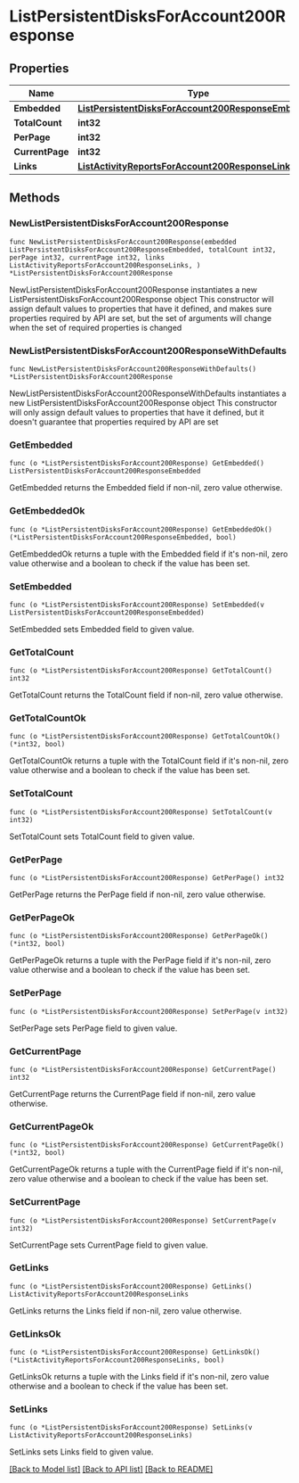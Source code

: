 # ListPersistentDisksForAccount200Response

## Properties

Name | Type | Description | Notes
------------ | ------------- | ------------- | -------------
**Embedded** | [**ListPersistentDisksForAccount200ResponseEmbedded**](ListPersistentDisksForAccount200ResponseEmbedded.md) |  | 
**TotalCount** | **int32** |  | 
**PerPage** | **int32** |  | 
**CurrentPage** | **int32** |  | 
**Links** | [**ListActivityReportsForAccount200ResponseLinks**](ListActivityReportsForAccount200ResponseLinks.md) |  | 

## Methods

### NewListPersistentDisksForAccount200Response

`func NewListPersistentDisksForAccount200Response(embedded ListPersistentDisksForAccount200ResponseEmbedded, totalCount int32, perPage int32, currentPage int32, links ListActivityReportsForAccount200ResponseLinks, ) *ListPersistentDisksForAccount200Response`

NewListPersistentDisksForAccount200Response instantiates a new ListPersistentDisksForAccount200Response object
This constructor will assign default values to properties that have it defined,
and makes sure properties required by API are set, but the set of arguments
will change when the set of required properties is changed

### NewListPersistentDisksForAccount200ResponseWithDefaults

`func NewListPersistentDisksForAccount200ResponseWithDefaults() *ListPersistentDisksForAccount200Response`

NewListPersistentDisksForAccount200ResponseWithDefaults instantiates a new ListPersistentDisksForAccount200Response object
This constructor will only assign default values to properties that have it defined,
but it doesn't guarantee that properties required by API are set

### GetEmbedded

`func (o *ListPersistentDisksForAccount200Response) GetEmbedded() ListPersistentDisksForAccount200ResponseEmbedded`

GetEmbedded returns the Embedded field if non-nil, zero value otherwise.

### GetEmbeddedOk

`func (o *ListPersistentDisksForAccount200Response) GetEmbeddedOk() (*ListPersistentDisksForAccount200ResponseEmbedded, bool)`

GetEmbeddedOk returns a tuple with the Embedded field if it's non-nil, zero value otherwise
and a boolean to check if the value has been set.

### SetEmbedded

`func (o *ListPersistentDisksForAccount200Response) SetEmbedded(v ListPersistentDisksForAccount200ResponseEmbedded)`

SetEmbedded sets Embedded field to given value.


### GetTotalCount

`func (o *ListPersistentDisksForAccount200Response) GetTotalCount() int32`

GetTotalCount returns the TotalCount field if non-nil, zero value otherwise.

### GetTotalCountOk

`func (o *ListPersistentDisksForAccount200Response) GetTotalCountOk() (*int32, bool)`

GetTotalCountOk returns a tuple with the TotalCount field if it's non-nil, zero value otherwise
and a boolean to check if the value has been set.

### SetTotalCount

`func (o *ListPersistentDisksForAccount200Response) SetTotalCount(v int32)`

SetTotalCount sets TotalCount field to given value.


### GetPerPage

`func (o *ListPersistentDisksForAccount200Response) GetPerPage() int32`

GetPerPage returns the PerPage field if non-nil, zero value otherwise.

### GetPerPageOk

`func (o *ListPersistentDisksForAccount200Response) GetPerPageOk() (*int32, bool)`

GetPerPageOk returns a tuple with the PerPage field if it's non-nil, zero value otherwise
and a boolean to check if the value has been set.

### SetPerPage

`func (o *ListPersistentDisksForAccount200Response) SetPerPage(v int32)`

SetPerPage sets PerPage field to given value.


### GetCurrentPage

`func (o *ListPersistentDisksForAccount200Response) GetCurrentPage() int32`

GetCurrentPage returns the CurrentPage field if non-nil, zero value otherwise.

### GetCurrentPageOk

`func (o *ListPersistentDisksForAccount200Response) GetCurrentPageOk() (*int32, bool)`

GetCurrentPageOk returns a tuple with the CurrentPage field if it's non-nil, zero value otherwise
and a boolean to check if the value has been set.

### SetCurrentPage

`func (o *ListPersistentDisksForAccount200Response) SetCurrentPage(v int32)`

SetCurrentPage sets CurrentPage field to given value.


### GetLinks

`func (o *ListPersistentDisksForAccount200Response) GetLinks() ListActivityReportsForAccount200ResponseLinks`

GetLinks returns the Links field if non-nil, zero value otherwise.

### GetLinksOk

`func (o *ListPersistentDisksForAccount200Response) GetLinksOk() (*ListActivityReportsForAccount200ResponseLinks, bool)`

GetLinksOk returns a tuple with the Links field if it's non-nil, zero value otherwise
and a boolean to check if the value has been set.

### SetLinks

`func (o *ListPersistentDisksForAccount200Response) SetLinks(v ListActivityReportsForAccount200ResponseLinks)`

SetLinks sets Links field to given value.



[[Back to Model list]](../README.md#documentation-for-models) [[Back to API list]](../README.md#documentation-for-api-endpoints) [[Back to README]](../README.md)


